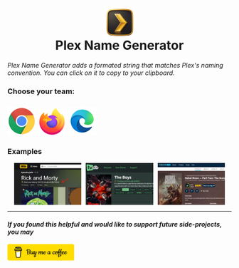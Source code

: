 <p align="center">
  <img src="images/image(6)_no_bg_128.png" width="75" height="75"/>
</p>

<h1 align="center" style="margin-top: -20px;">Plex Name Generator</h1>
<a></a>

*Plex Name Generator adds a formated string that matches Plex's naming convention. You can click on it to copy to your clipboard.*

<h3 style="margin-bottom:25px; margin-right:5px;">Choose your team:</h3>

[<img src="misc_images/chrome_icon.png" width="64" >](https://chromewebstore.google.com/detail/plex-name-generator/hfmhbnmmbfonbbjndbjmkgklhmggecaf)
[<img src="misc_images/firefox_icon.png" width="64" >](https://addons.mozilla.org/en-US/firefox/addon/plex-name-generator/)
[<img src="misc_images/edge_icon.png" width="64" >](https://microsoftedge.microsoft.com/addons/detail/dkcokjdoellmmnamamoaolcfknbdiapf)

<h3>Examples</h3>
<div style="display:flex; justify-content:center;">
    <img src="misc_images/example_imdb_640_400.png" style="width:30%; margin-right:10px;" />
    <img src="misc_images/example_thetvdb_640_400.png" style="width:30%; margin-right:10px;" />
    <img src="misc_images/example_tmdb_640_400.png" style="width:30%;" />
</div>
<hr />

#### <i>If you found this helpful and would like to support future side-projects, you may</i>
[<img src="misc_images/buy_me_a_coffee.png" width="150">](https://buymeacoffee.com/shayaxelrod)

